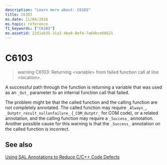 ```yaml
---
description: "Learn more about: C6103"
title: C6103
ms.date: 11/04/2016
ms.topic: reference
f1_keywords: ["C6103"]
ms.assetid: 22d1ab35-31a3-4ba9-8ef4-7a64bce66621
---
```

# C6103

> warning C6103: Returning \<variable> from failed function call at line \<location>.

A successful path through the function is returning a variable that was used as an `_Out_` parameter to an internal function call that failed.

The problem might be that the called function and the calling function are not completely annotated. The called function may require `_Always_`, `_Outptr_result_nullonfailure_` (`_COM_Outptr_` for COM code), or a related annotation, and the calling function may require a `_Success_` annotation. Another possible cause for this warning is that the `_Success_` annotation on the called function is incorrect.

## See also

[Using SAL Annotations to Reduce C/C++ Code Defects](../code-quality/using-sal-annotations-to-reduce-c-cpp-code-defects.md)
